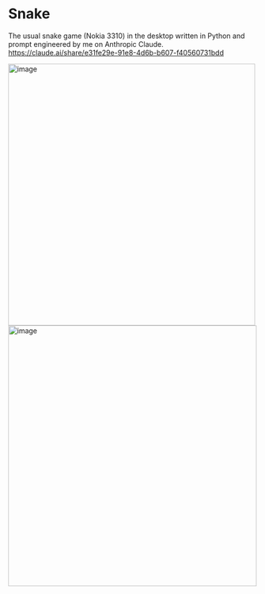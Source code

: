 # Snake
The usual snake game (Nokia 3310) in the desktop written in Python and prompt engineered by me on Anthropic Claude.
https://claude.ai/share/e31fe29e-91e8-4d6b-b607-f40560731bdd

<img width="499" height="528" alt="image" src="https://github.com/user-attachments/assets/e37d439d-064b-4523-99bc-9c93fec5c21d" />


<img width="502" height="526" alt="image" src="https://github.com/user-attachments/assets/310ebd43-b6b4-4c0e-ad30-d7542eee013e" />


